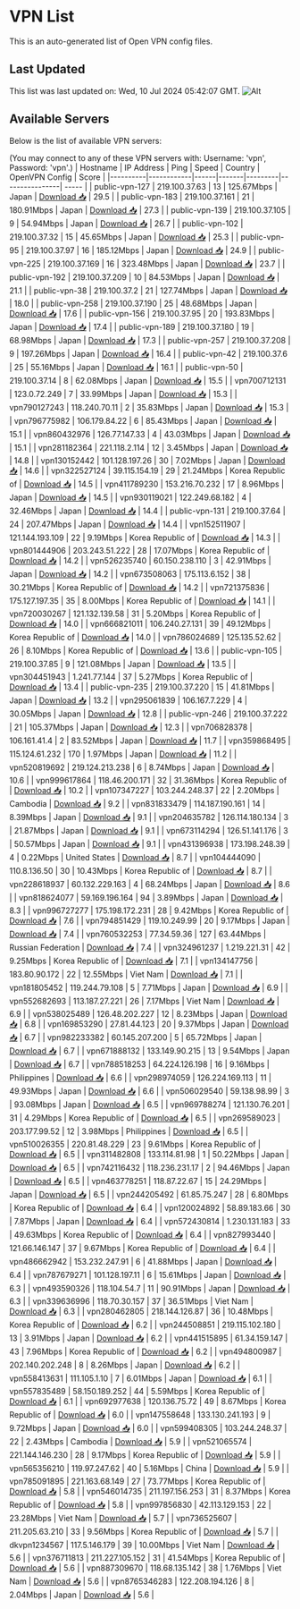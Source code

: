 # VPN List

This is an auto-generated list of Open VPN config files.

## Last Updated

This list was last updated on: Wed, 10 Jul 2024 05:42:07 GMT.
![Alt](https://repobeats.axiom.co/api/embed/186b98318ef1479477931607c1ad7d823f12451f.svg "Repobeats analytics image")

## Available Servers

Below is the list of available VPN servers:

(You may connect to any of these VPN servers with: Username: 'vpn', Password: 'vpn'.)
| Hostname | IP Address | Ping | Speed | Country | OpenVPN Config | Score |
|----------|------------|------|-------|---------|----------------| ----- |
| public-vpn-127 | 219.100.37.63 | 13 | 125.67Mbps | Japan | [Download 📥](./configs/server_0_JP.ovpn) | 29.5 |
| public-vpn-183 | 219.100.37.161 | 21 | 180.91Mbps | Japan | [Download 📥](./configs/server_1_JP.ovpn) | 27.3 |
| public-vpn-139 | 219.100.37.105 | 9 | 54.94Mbps | Japan | [Download 📥](./configs/server_2_JP.ovpn) | 26.7 |
| public-vpn-102 | 219.100.37.32 | 15 | 45.65Mbps | Japan | [Download 📥](./configs/server_3_JP.ovpn) | 25.3 |
| public-vpn-95 | 219.100.37.97 | 16 | 185.12Mbps | Japan | [Download 📥](./configs/server_4_JP.ovpn) | 24.9 |
| public-vpn-225 | 219.100.37.169 | 16 | 323.48Mbps | Japan | [Download 📥](./configs/server_5_JP.ovpn) | 23.7 |
| public-vpn-192 | 219.100.37.209 | 10 | 84.53Mbps | Japan | [Download 📥](./configs/server_6_JP.ovpn) | 21.1 |
| public-vpn-38 | 219.100.37.2 | 21 | 127.74Mbps | Japan | [Download 📥](./configs/server_7_JP.ovpn) | 18.0 |
| public-vpn-258 | 219.100.37.190 | 25 | 48.68Mbps | Japan | [Download 📥](./configs/server_8_JP.ovpn) | 17.6 |
| public-vpn-156 | 219.100.37.95 | 20 | 193.83Mbps | Japan | [Download 📥](./configs/server_9_JP.ovpn) | 17.4 |
| public-vpn-189 | 219.100.37.180 | 19 | 68.98Mbps | Japan | [Download 📥](./configs/server_10_JP.ovpn) | 17.3 |
| public-vpn-257 | 219.100.37.208 | 9 | 197.26Mbps | Japan | [Download 📥](./configs/server_11_JP.ovpn) | 16.4 |
| public-vpn-42 | 219.100.37.6 | 25 | 55.16Mbps | Japan | [Download 📥](./configs/server_12_JP.ovpn) | 16.1 |
| public-vpn-50 | 219.100.37.14 | 8 | 62.08Mbps | Japan | [Download 📥](./configs/server_13_JP.ovpn) | 15.5 |
| vpn700712131 | 123.0.72.249 | 7 | 33.99Mbps | Japan | [Download 📥](./configs/server_14_JP.ovpn) | 15.3 |
| vpn790127243 | 118.240.70.11 | 2 | 35.83Mbps | Japan | [Download 📥](./configs/server_15_JP.ovpn) | 15.3 |
| vpn796775982 | 106.179.84.22 | 6 | 85.43Mbps | Japan | [Download 📥](./configs/server_16_JP.ovpn) | 15.1 |
| vpn860432976 | 126.77.147.33 | 4 | 43.03Mbps | Japan | [Download 📥](./configs/server_17_JP.ovpn) | 15.1 |
| vpn281182364 | 221.118.2.114 | 12 | 3.45Mbps | Japan | [Download 📥](./configs/server_18_JP.ovpn) | 14.8 |
| vpn130152442 | 101.128.197.26 | 30 | 7.02Mbps | Japan | [Download 📥](./configs/server_19_JP.ovpn) | 14.6 |
| vpn322527124 | 39.115.154.19 | 29 | 21.24Mbps | Korea Republic of | [Download 📥](./configs/server_20_KR.ovpn) | 14.5 |
| vpn411789230 | 153.216.70.232 | 17 | 8.96Mbps | Japan | [Download 📥](./configs/server_21_JP.ovpn) | 14.5 |
| vpn930119021 | 122.249.68.182 | 4 | 32.46Mbps | Japan | [Download 📥](./configs/server_22_JP.ovpn) | 14.4 |
| public-vpn-131 | 219.100.37.64 | 24 | 207.47Mbps | Japan | [Download 📥](./configs/server_23_JP.ovpn) | 14.4 |
| vpn152511907 | 121.144.193.109 | 22 | 9.19Mbps | Korea Republic of | [Download 📥](./configs/server_24_KR.ovpn) | 14.3 |
| vpn801444906 | 203.243.51.222 | 28 | 17.07Mbps | Korea Republic of | [Download 📥](./configs/server_25_KR.ovpn) | 14.2 |
| vpn526235740 | 60.150.238.110 | 3 | 42.91Mbps | Japan | [Download 📥](./configs/server_26_JP.ovpn) | 14.2 |
| vpn673508063 | 175.113.6.152 | 38 | 30.21Mbps | Korea Republic of | [Download 📥](./configs/server_27_KR.ovpn) | 14.2 |
| vpn721375836 | 175.127.197.35 | 35 | 8.00Mbps | Korea Republic of | [Download 📥](./configs/server_28_KR.ovpn) | 14.1 |
| vpn720030267 | 121.132.139.58 | 31 | 5.20Mbps | Korea Republic of | [Download 📥](./configs/server_29_KR.ovpn) | 14.0 |
| vpn666821011 | 106.240.27.131 | 39 | 49.12Mbps | Korea Republic of | [Download 📥](./configs/server_30_KR.ovpn) | 14.0 |
| vpn786024689 | 125.135.52.62 | 26 | 8.10Mbps | Korea Republic of | [Download 📥](./configs/server_31_KR.ovpn) | 13.6 |
| public-vpn-105 | 219.100.37.85 | 9 | 121.08Mbps | Japan | [Download 📥](./configs/server_32_JP.ovpn) | 13.5 |
| vpn304451943 | 1.241.77.144 | 37 | 5.27Mbps | Korea Republic of | [Download 📥](./configs/server_33_KR.ovpn) | 13.4 |
| public-vpn-235 | 219.100.37.220 | 15 | 41.81Mbps | Japan | [Download 📥](./configs/server_34_JP.ovpn) | 13.2 |
| vpn295061839 | 106.167.7.229 | 4 | 30.05Mbps | Japan | [Download 📥](./configs/server_35_JP.ovpn) | 12.8 |
| public-vpn-246 | 219.100.37.222 | 21 | 105.37Mbps | Japan | [Download 📥](./configs/server_36_JP.ovpn) | 12.3 |
| vpn706828378 | 106.161.41.4 | 2 | 83.52Mbps | Japan | [Download 📥](./configs/server_37_JP.ovpn) | 11.7 |
| vpn359868495 | 115.124.61.232 | 170 | 1.97Mbps | Japan | [Download 📥](./configs/server_38_JP.ovpn) | 11.2 |
| vpn520819692 | 219.124.213.238 | 6 | 8.74Mbps | Japan | [Download 📥](./configs/server_39_JP.ovpn) | 10.6 |
| vpn999617864 | 118.46.200.171 | 32 | 31.36Mbps | Korea Republic of | [Download 📥](./configs/server_40_KR.ovpn) | 10.2 |
| vpn107347227 | 103.244.248.37 | 22 | 2.20Mbps | Cambodia | [Download 📥](./configs/server_41_KH.ovpn) | 9.2 |
| vpn831833479 | 114.187.190.161 | 14 | 8.39Mbps | Japan | [Download 📥](./configs/server_42_JP.ovpn) | 9.1 |
| vpn204635782 | 126.114.180.134 | 3 | 21.87Mbps | Japan | [Download 📥](./configs/server_43_JP.ovpn) | 9.1 |
| vpn673114294 | 126.51.141.176 | 3 | 50.57Mbps | Japan | [Download 📥](./configs/server_44_JP.ovpn) | 9.1 |
| vpn431396938 | 173.198.248.39 | 4 | 0.22Mbps | United States | [Download 📥](./configs/server_45_US.ovpn) | 8.7 |
| vpn104444090 | 110.8.136.50 | 30 | 10.43Mbps | Korea Republic of | [Download 📥](./configs/server_46_KR.ovpn) | 8.7 |
| vpn228618937 | 60.132.229.163 | 4 | 68.24Mbps | Japan | [Download 📥](./configs/server_47_JP.ovpn) | 8.6 |
| vpn818624077 | 59.169.196.164 | 94 | 3.89Mbps | Japan | [Download 📥](./configs/server_48_JP.ovpn) | 8.3 |
| vpn996727277 | 175.198.172.231 | 28 | 9.42Mbps | Korea Republic of | [Download 📥](./configs/server_49_KR.ovpn) | 7.6 |
| vpn794851429 | 119.10.249.99 | 20 | 9.17Mbps | Japan | [Download 📥](./configs/server_50_JP.ovpn) | 7.4 |
| vpn760532253 | 77.34.59.36 | 127 | 63.44Mbps | Russian Federation | [Download 📥](./configs/server_51_RU.ovpn) | 7.4 |
| vpn324961237 | 1.219.221.31 | 42 | 9.25Mbps | Korea Republic of | [Download 📥](./configs/server_52_KR.ovpn) | 7.1 |
| vpn134147756 | 183.80.90.172 | 22 | 12.55Mbps | Viet Nam | [Download 📥](./configs/server_53_VN.ovpn) | 7.1 |
| vpn181805452 | 119.244.79.108 | 5 | 7.71Mbps | Japan | [Download 📥](./configs/server_54_JP.ovpn) | 6.9 |
| vpn552682693 | 113.187.27.221 | 26 | 7.17Mbps | Viet Nam | [Download 📥](./configs/server_55_VN.ovpn) | 6.9 |
| vpn538025489 | 126.48.202.227 | 12 | 8.23Mbps | Japan | [Download 📥](./configs/server_56_JP.ovpn) | 6.8 |
| vpn169853290 | 27.81.44.123 | 20 | 9.37Mbps | Japan | [Download 📥](./configs/server_57_JP.ovpn) | 6.7 |
| vpn982233382 | 60.145.207.200 | 5 | 65.72Mbps | Japan | [Download 📥](./configs/server_58_JP.ovpn) | 6.7 |
| vpn671888132 | 133.149.90.215 | 13 | 9.54Mbps | Japan | [Download 📥](./configs/server_59_JP.ovpn) | 6.7 |
| vpn788518253 | 64.224.126.198 | 16 | 9.16Mbps | Philippines | [Download 📥](./configs/server_60_PH.ovpn) | 6.6 |
| vpn298974059 | 126.224.169.113 | 11 | 49.93Mbps | Japan | [Download 📥](./configs/server_61_JP.ovpn) | 6.6 |
| vpn506029540 | 59.138.98.99 | 3 | 93.08Mbps | Japan | [Download 📥](./configs/server_62_JP.ovpn) | 6.5 |
| vpn969788274 | 121.130.76.201 | 31 | 4.29Mbps | Korea Republic of | [Download 📥](./configs/server_63_KR.ovpn) | 6.5 |
| vpn269589023 | 203.177.99.52 | 12 | 3.98Mbps | Philippines | [Download 📥](./configs/server_64_PH.ovpn) | 6.5 |
| vpn510026355 | 220.81.48.229 | 23 | 9.61Mbps | Korea Republic of | [Download 📥](./configs/server_65_KR.ovpn) | 6.5 |
| vpn311482808 | 133.114.81.98 | 1 | 50.22Mbps | Japan | [Download 📥](./configs/server_66_JP.ovpn) | 6.5 |
| vpn742116432 | 118.236.231.17 | 2 | 94.46Mbps | Japan | [Download 📥](./configs/server_67_JP.ovpn) | 6.5 |
| vpn463778251 | 118.87.22.67 | 15 | 24.29Mbps | Japan | [Download 📥](./configs/server_68_JP.ovpn) | 6.5 |
| vpn244205492 | 61.85.75.247 | 28 | 6.80Mbps | Korea Republic of | [Download 📥](./configs/server_69_KR.ovpn) | 6.4 |
| vpn120024892 | 58.89.183.66 | 30 | 7.87Mbps | Japan | [Download 📥](./configs/server_70_JP.ovpn) | 6.4 |
| vpn572430814 | 1.230.131.183 | 33 | 49.63Mbps | Korea Republic of | [Download 📥](./configs/server_71_KR.ovpn) | 6.4 |
| vpn827993440 | 121.66.146.147 | 37 | 9.67Mbps | Korea Republic of | [Download 📥](./configs/server_72_KR.ovpn) | 6.4 |
| vpn486662942 | 153.232.247.91 | 6 | 41.88Mbps | Japan | [Download 📥](./configs/server_73_JP.ovpn) | 6.4 |
| vpn787679271 | 101.128.197.11 | 6 | 15.61Mbps | Japan | [Download 📥](./configs/server_74_JP.ovpn) | 6.3 |
| vpn493590326 | 118.104.54.7 | 11 | 90.91Mbps | Japan | [Download 📥](./configs/server_75_JP.ovpn) | 6.3 |
| vpn339636996 | 118.70.30.157 | 37 | 36.51Mbps | Viet Nam | [Download 📥](./configs/server_76_VN.ovpn) | 6.3 |
| vpn280462805 | 218.144.126.87 | 36 | 10.48Mbps | Korea Republic of | [Download 📥](./configs/server_77_KR.ovpn) | 6.2 |
| vpn244508851 | 219.115.102.180 | 13 | 3.91Mbps | Japan | [Download 📥](./configs/server_78_JP.ovpn) | 6.2 |
| vpn441515895 | 61.34.159.147 | 43 | 7.96Mbps | Korea Republic of | [Download 📥](./configs/server_79_KR.ovpn) | 6.2 |
| vpn494800987 | 202.140.202.248 | 8 | 8.26Mbps | Japan | [Download 📥](./configs/server_80_JP.ovpn) | 6.2 |
| vpn558413631 | 111.105.1.10 | 7 | 6.01Mbps | Japan | [Download 📥](./configs/server_81_JP.ovpn) | 6.1 |
| vpn557835489 | 58.150.189.252 | 44 | 5.59Mbps | Korea Republic of | [Download 📥](./configs/server_82_KR.ovpn) | 6.1 |
| vpn692977638 | 120.136.75.72 | 49 | 8.67Mbps | Korea Republic of | [Download 📥](./configs/server_83_KR.ovpn) | 6.0 |
| vpn147558648 | 133.130.241.193 | 9 | 9.72Mbps | Japan | [Download 📥](./configs/server_84_JP.ovpn) | 6.0 |
| vpn599408305 | 103.244.248.37 | 22 | 2.43Mbps | Cambodia | [Download 📥](./configs/server_85_KH.ovpn) | 5.9 |
| vpn521065574 | 221.144.146.230 | 28 | 9.17Mbps | Korea Republic of | [Download 📥](./configs/server_86_KR.ovpn) | 5.9 |
| vpn565356210 | 119.97.247.62 | 40 | 5.16Mbps | China | [Download 📥](./configs/server_87_CN.ovpn) | 5.9 |
| vpn785091895 | 221.163.68.149 | 27 | 73.77Mbps | Korea Republic of | [Download 📥](./configs/server_88_KR.ovpn) | 5.8 |
| vpn546014735 | 211.197.156.253 | 31 | 8.37Mbps | Korea Republic of | [Download 📥](./configs/server_89_KR.ovpn) | 5.8 |
| vpn997856830 | 42.113.129.153 | 22 | 23.28Mbps | Viet Nam | [Download 📥](./configs/server_90_VN.ovpn) | 5.7 |
| vpn736525607 | 211.205.63.210 | 33 | 9.56Mbps | Korea Republic of | [Download 📥](./configs/server_91_KR.ovpn) | 5.7 |
| dkvpn1234567 | 117.5.146.179 | 39 | 10.00Mbps | Viet Nam | [Download 📥](./configs/server_92_VN.ovpn) | 5.6 |
| vpn376711813 | 211.227.105.152 | 31 | 41.54Mbps | Korea Republic of | [Download 📥](./configs/server_93_KR.ovpn) | 5.6 |
| vpn887309670 | 118.68.135.142 | 38 | 1.76Mbps | Viet Nam | [Download 📥](./configs/server_94_VN.ovpn) | 5.6 |
| vpn8765346283 | 122.208.194.126 | 8 | 2.04Mbps | Japan | [Download 📥](./configs/server_95_JP.ovpn) | 5.6 |
